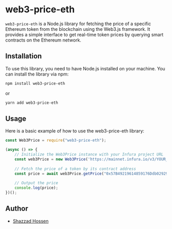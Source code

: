 # web3-price-eth

`web3-price-eth` is a Node.js library for fetching the price of a specific Ethereum token from the blockchain using the Web3.js framework. It provides a simple interface to get real-time token prices by querying smart contracts on the Ethereum network.

## Installation

To use this library, you need to have Node.js installed on your machine. You can install the library via npm:

```bash
npm install web3-price-eth
```
or
```bash
yarn add web3-price-eth
```

## Usage
Here is a basic example of how to use the web3-price-eth library:

```javascript
const Web3Price = require("web3-price-eth");

(async () => {
    // Initialize the Web3Price instance with your Infura project URL
    const web3Price = new Web3Price('https://mainnet.infura.io/v3/YOUR_INFURA_PROJECT_ID');
    
    // Fetch the price of a token by its contract address
    const price = await web3Price.getPrice("0x57B49219614859176Ddb029298486B6c30193Cbd");
    
    // Output the price
    console.log(price);
})();

```
## Author

- [Shazzad Hossen](https://github.com/Shazzad-Hossen)


